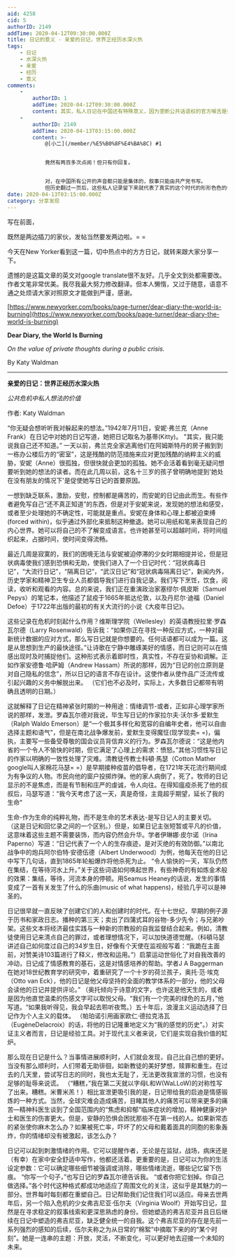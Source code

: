 ```yaml
---
aid: 4258
cid: 5
authorID: 2149
addTime: 2020-04-12T09:30:00.000Z
title: 日记的意义 - 亲爱的日记，世界正经历水深火热
tags:
    - 日记
    - 水深火热
    - 亲爱
    - 经历
    - 意义
comments:
    -
        authorID: 1
        addTime: 2020-04-12T09:30:00.000Z
        content: 其实，私人日记在中国还有特殊意义，因为垄断公共话语权的官方喉舌是婊子养的，这类私人的站在个体角度的记录往往更有价值。
    -
        authorID: 2149
        addTime: 2020-04-13T03:15:00.000Z
        content: >-
            @[小二](/member/%E5%B0%8F%E4%BA%8C) #1


            竟然有两百多次点阅！但只有你回复。


            对，在中国所有公开的声音都只能是集体的，叙事只能由共产党书写。
            但历史翻过一页后，这些私人记录留下来就代表了真实的这个时代的形形色色的个体。 所以不奇怪国家机器要出动，橄榄温和的方方日记。
date: 2020-04-13T03:15:00.000Z
category: 分享发现
---
```


写在前面，

既然是两边插刀的家伙，发帖当然要发两边啦。= =

今天在New Yorker看到这一篇，切中热点中的方方日记，就转来跟大家分享一下。

遗憾的是这篇文章的英文对google translate很不友好。几乎全文到处都需要改。作者文笔非常优美。我尽我最大努力修改翻译。但本人懒惰，又过于随意，语意不通之处烦请大家对照原文才能做到严谨，感谢。

[https://www.newyorker.com/books/page-turner/dear-diary-the-world-is-burning](https://www.newyorker.com/books/page-turner/dear-diary-the-world-is-burning)

**Dear Diary, the World Is Burning**

_On the value of private thoughts during a public crisis._

By Katy Waldman

* * *

**亲爱的日记：世界正经历水深火热**  
  
_公共危机中私人想法的价值_  
  
作者: Katy Waldman  
  
“你无疑会想听听我对躲起来的想法。”1942年7月11日，安妮·弗兰克（Anne Frank）在日记中对她的日记写道，她把日记取名为基蒂(Kitty)。 "其实，我只能说我自己还不知道。” 一天以前，弗兰克全家逃离他们在阿姆斯特丹的房子搬到到一栋办公楼后方的“密室”，这是残酷的防范措施来应对更加残酷的纳粹主义的威胁，安妮（Anne）很孤独，但很快就会更加的孤独。她不会活着看到毫无疑问想要听到她的想法的读者。而在此几周以前，这名十三岁的孩子曾明确地提到'她处在没有朋友的情况下'是促使她写日记的首要原因。  
  
一想到缺乏联系，激励，安慰，控制都是痛苦的，而安妮的日记由此而生。有些作者避免写自己“还不真正知道”的东西，但是对于安妮来说，发现她的想法和感受，或者至少处理她的不确定性，可能就是重点。安妮在身体和心理上都被迫束缚(forced within)，似乎通过外部化来抵制这种撤退。她可以用纸和笔来表现自己的内心世界。她可以将自己的不了解变成语言。也许她甚至可以超越时间，将时间组织起来，占据时间，使时间变得流畅。  
  
最近几周是寂寞的，我们的困境无法与安妮被迫停滞的少女时期相提并论，但是冠状病毒使我们感到恐惧和无助，使我们进入了一个日记时代：“冠状病毒日记”，“大流行日记”，“隔离日记”，“武汉日记”和“冠状病毒隔离日记”，新闻内外，历史学家和精神卫生专业人员都倡导我们进行自我记录。我们写下烹饪，饮食，阅读，收听和观看的内容。总的来说，我们正在重演政治家塞缪尔·佩皮斯（Samuel Pepys）的笔记本，他描述了鼠疫于1665年抵达伦敦，以及丹尼尔·迪福（Daniel Defoe）于1722年出版的最初的有关大流行的小说《大疫年日记》。  
  
这些记录在危机时刻起什么作用？维斯理学院（Wellesley）的英语教授拉里·罗森瓦尔德（Larry Rosenwald）告诉我：“如果你正在寻找一种反应方式，一种对最新统计数据的应对方式，那么写日记就是你想要的。任何话语都可以成为一篇。这是从思想到生产的最快途径。”让诗歌在宁静中雕琢美好的情感，而日记则可以在情感出现时及时捕捉他们。这种形式表示着即时性，真实性，不存在妥协和调解。正如作家安德鲁·哈萨姆（Andrew Hassam）所说的那样，因为“日记的创立原则是对自己隐私的信念”，所以日记的语言不存在设计。这使作者从使作品广泛流传或引起兴趣的义务中解脱出来。 （它们也不必及时，实际上，大多数日记都带有明确且透明的日期。）  
  
这就解释了日记在精神紧张时期的一种用途：情绪调节-或者，正如非心理学家所说的那样，发泄。罗森瓦尔德对我说，毕生写日记的作家拉尔夫·沃尔多·爱默生（Ralph Waldo Emerson）是“一个极其多样化和宽容的自编年史者，他可以自由选择主题和语气”，但是在南北战争爆发前，爱默生变得魔怔(现学现卖= =)，偏执，主要写一些备受尊敬的国会议员背信弃义的行为。罗森瓦尔德说：“这是他内省的一个令人不愉快的时期，但它满足了心理上的需求：愤怒。”其他习惯性写日记的作家以明确的一致性处理了灾难。清教徒传教士科頓·馬瑟（Cotton Mather google叫人家棉花马瑟= =）是早期接种疫苗的倡导者，在1721年天花流行期间成为有争议的人物。市民向他的窗户投掷炸弹。他的家人病倒了，死了。牧师的日记显示的不是焦虑，而是有节制和庄严的虔诚，令人向往。在得知瘟疫杀死了他的叔叔后，马瑟写道：“我今天考虑了这一天，真是奇怪，主竟超乎期望，延长了我的生命"  
  
生命-作为生命的纯粹礼物，而不是生命的艺术表达-是写日记人的主要关切。 （这是日记和回忆录之间的一个区别。）但是，如果日记主张短暂或平凡的价值，这意味着这些主题不需要装饰，而内容仍然会升华。学者伊琳娜·皮尔诺（Irina Paperno）写道：“日记代表了一个人的生存痕迹，是对灭绝的有效防御。”以南北战争中的炮兵阿尔伯特·安德伍德（Albert Underwood）为例，他每天在他的日记中写下几句话，直到1865年轮船爆炸将他杀死为止。 “令人愉快的一天，军队仍然在集结，在等待河水上升。”关于这些词语如何唤起世界，有些神奇的有如炼金术般的效果：集结，等待，河流本身的停顿。用Seamus Heaney的话说，发生的事情变成了一首有关发生了什么的乐曲(music of what happens)，经验几乎可以是神圣的。  
  
日记很早就一直反映了创建它们的人和创建时的时代。在十七世纪，早期的例子源于历书和家政日志。播种的第三天；卖出了四蒲式耳的谷物-多少先令；与兄弟吵架。这些文本将经济最佳实践与一种新的宗教般的自我监督结合起来。例如，清教徒使用日记来清点自己的罪过，或者理想情况下，可以加快道德觉醒。（科頓马瑟讲述自己如何度过自己的34岁生日，好像有个天使在监视般写着：“我跪在主面前，对赞美诗103篇进行了释义，修改和运用。”）启蒙运动世俗化了对自我改善的冲动，日记成了情感教育的基石，这是对情感培养的帮助。学者J A Baggerman在她对18世纪教育学的研究中，着重研究了一个十岁的荷兰孩子，奥托·范·埃克（Otto van Eck），他的日记是他父母坚持的全面的教学体系的一部分，他的父母会读他的日记并提供评论。” （奥托倾向于诗意的文字，也许这是他天生的，或者是因为他直觉温柔的伤感文字可以取悦父母。“我们有一个完美的绿色的五月，”他写道。“如果我听得见，我会早起去聆听夜莺。）五十年后，浪漫主义运动选择了日记作为个人主义的载体。 （帕珀诺引用画家欧仁·德拉克洛瓦（EugèneDelacroix）的话，将他的日记隆重地定义为“我的感觉的历史”。）对实证主义者而言，日记是经验工具。对于现代主义者来说，它们是实现自我价值的缸炉。  
  
那么现在日记是什么？当事情进展顺利时，人们就会发现，自己比自己想的更好。当没有那么顺利时，人们带着无助徘徊，如新教徒的美好梦想，赎罪和重生。在过去的几天里，尝试写日志的同时，我也太无耻了，无法更改我宣泄的习惯，也没有足够的耻辱来说谎。 （“糟糕，”我在第二天就以字母L和W(WaLLoW)的对称性写了出来。糟糕。米曹米羔！）相比宣泄更吸引我的是，日记带给我的启迪是情感锻炼的一种方式。当然，全球灾难会造成痛苦，目睹其他人的痛苦可以带来更多的痛苦—精神科医生谈到了全国范围内的“焦虑和抑郁“临床症状的增加，精神健康对护士和医生的伤害更大。但是，安静的恐惧会困扰那些不在第一线的人。如果新常态的紧张使你麻木怎么办？如果被死亡率，吓坏了的父母和戴着面具的同胞的影象轰炸，你的情绪却没有被激起，该怎么办？  
  
日记可以起到刺激情绪的作用。它可以提醒作者，无论是在监狱，战场，病床还是（有幸）在家中安全舒适中写作，他都还活着。更重要的是，日记可以为你的生活设定参数：它可以确定哪些细节被强调或消除，哪些情绪流逝，哪些记忆留下伤痕。 “你写一个句子，”也写日记的罗森瓦尔德告诉我。 “或者你把它划掉。你自己做选择。”各个时代这种格式都成功地适应了周围文化的关注，这似乎是其魅力的一部分。世界每时每刻都在重塑自己。日记帮助我们记住我们可以适应。母亲去世两年后，另一个陷入危机的少女弗吉尼亚·伍尔夫（Virginia Woolf）开始写日记，显然是在寻求稳定的叙事线索和更深思熟虑的身份。但她塑造的弗吉尼亚并且日后继续在日记中塑造的弗吉尼亚，缺乏健全统一的自我。这个弗吉尼亚的存在是先前一系列强烈的感知的后续，伍尔夫称之为从日常的“棉絮”中摘取下来的的“某个时刻”。她是一连串的主题：开放，灵活，不断变化，可以更好地去迎接一个未知的未来。
